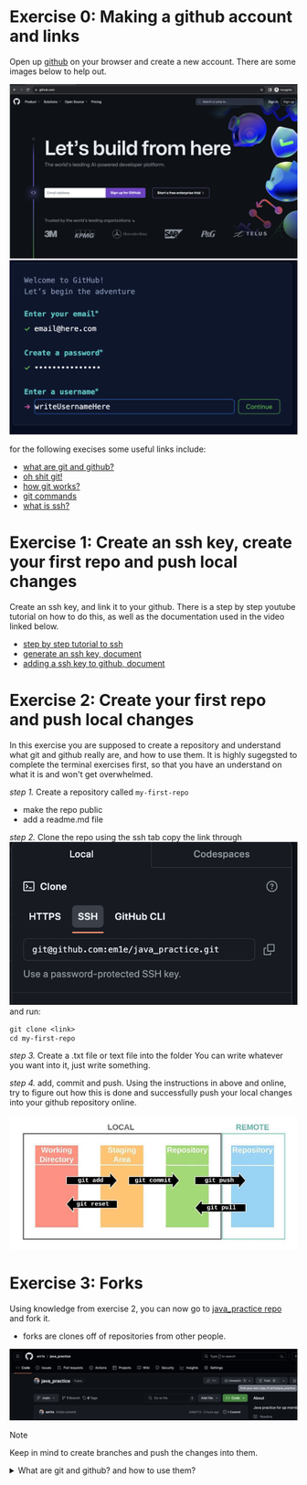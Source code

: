
# Exercise 0: Making a github account and links

Open up [github](https://github.com/) on your browser and create a new account. There are some images below to help out.

![home](https://github.com/em1e/java_practice/blob/main/images/github_home.png)
![new account creation](https://github.com/em1e/java_practice/blob/main/images/new_account.png)

for the following execises some useful links include:
- [what are git and github?](https://www.youtube.com/watch?v=DVRQoVRzMIY)
- [oh shit git!](https://ohshitgit.com/)
- [how git works?](https://www.atlassian.com/git)
- [git commands](https://www.atlassian.com/git/glossary#commands)
- [what is ssh?](https://www.techtarget.com/searchsecurity/definition/Secure-Shell)


# Exercise 1: Create an ssh key, create your first repo and push local changes 

Create an ssh key, and link it to your github. There is a step by step youtube tutorial on how to do this, as well as the documentation used in the video linked below.

- [step by step tutorial to ssh](https://www.youtube.com/watch?v=snCP3c7wXw0)
- [generate an ssh key, document](https://docs.github.com/en/authentication/connecting-to-github-with-ssh/generating-a-new-ssh-key-and-adding-it-to-the-ssh-agent)
- [adding a ssh key to github, document](https://docs.github.com/en/authentication/connecting-to-github-with-ssh/adding-a-new-ssh-key-to-your-github-account)


# Exercise 2: Create your first repo and push local changes

In this exercise you are supposed to create a repository and understand what git and github really are, and how to use them. It is highly sugegsted to complete the terminal exercises first, so that you have an understand on what it is and won't get overwhelmed.

*step 1.* Create a repository called `my-first-repo` 
- make the repo public
- add a readme.md file

*step 2.* Clone the repo using the ssh tab
copy the link through
![ssh github](https://github.com/em1e/java_practice/blob/main/images/ssh.png)
and run:
```
git clone <link>
cd my-first-repo
```

*step 3.* Create a .txt file or text file into the folder
You can write whatever you want into it, just write something.

*step 4.* add, commit and push.
Using the instructions in above and online, try to figure out how this is done and successfully push your local changes into your github repository online.

![local vs remote](https://github.com/em1e/java_practice/blob/main/images/Github-local-vs-remote.jpg)

# Exercise 3: Forks

Using knowledge from exercise 2, you can now go to [java_practice repo](https://github.com/em1e/java_practice) and fork it.
- forks are clones off of repositories from other people.

![fork](https://github.com/em1e/java_practice/blob/main/images/fork.png)

> [!NOTE]
> Keep in mind to create branches and push the changes into them.

<details>
<summary>What are git and github? and how to use them?</summary>

## What are they?
GitHub is a developer platform that allows developers to create, store, manage and share their code. While Git is a distributed version control system that tracks versions of files.

[Watch this and ask questions if something is unclear](https://www.youtube.com/watch?v=DVRQoVRzMIY). 

</details>